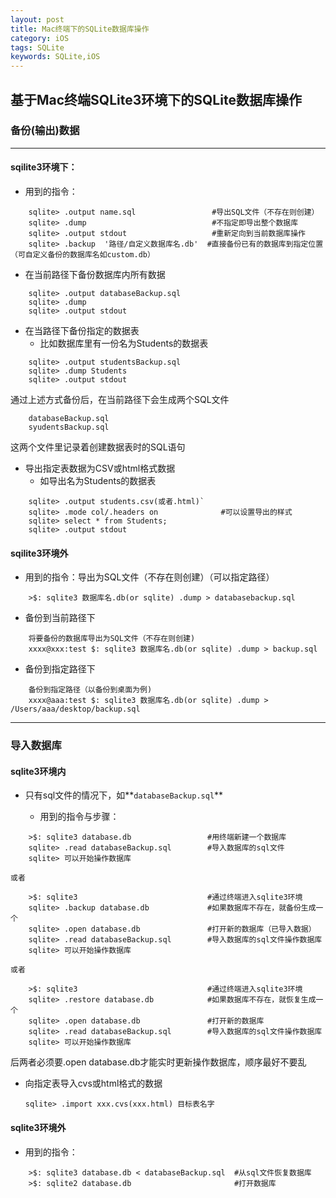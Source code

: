 ```yaml
---
layout: post
title: Mac终端下的SQLite数据库操作
category: iOS
tags: SQLite
keywords: SQLite,iOS
---
```


## 基于Mac终端SQLite3环境下的SQLite数据库操作

### 备份(输出)数据 
---
#### sqilite3环境下：

- 用到的指令：

```
    sqlite> .output name.sql                 #导出SQL文件（不存在则创建）
    sqlite> .dump                            #不指定即导出整个数据库 
    sqlite> .output stdout                   #重新定向到当前数据库操作
    sqlite> .backup  '路径/自定义数据库名.db'  #直接备份已有的数据库到指定位置（可自定义备份的数据库名如custom.db）
```
    
- 在当前路径下备份数据库内所有数据
     
```
    sqlite> .output databaseBackup.sql
    sqlite> .dump    
    sqlite> .output stdout
```     


* 在当路径下备份指定的数据表
    * 比如数据库里有一份名为Students的数据表
    
```
    sqlite> .output studentsBackup.sql
    sqlite> .dump Students
    sqlite> .output stdout
```
    
通过上述方式备份后，在当前路径下会生成两个SQL文件
    
```
    databaseBackup.sql
    syudentsBackup.sql
```            
这两个文件里记录着创建数据表时的SQL语句 
    
* 导出指定表数据为CSV或html格式数据
    * 如导出名为Students的数据表
        
```
    sqlite> .output students.csv(或者.html)`
    sqlite> .mode col/.headers on              #可以设置导出的样式
    sqlite> select * from Students;     
    sqlite> .output stdout
```            
    
#### sqilite3环境外

* 用到的指令：导出为SQL文件（不存在则创建）（可以指定路径）

~~~
    >$: sqlite3 数据库名.db(or sqlite) .dump > databasebackup.sql
~~~

* 备份到当前路径下
    
```
    将要备份的数据库导出为SQL文件（不存在则创建)
    xxxx@xxx:test $: sqlite3 数据库名.db(or sqlite) .dump > backup.sql
```

* 备份到指定路径下

```    
    备份到指定路径（以备份到桌面为例)
    xxxx@aaa:test $: sqlite3 数据库名.db(or sqlite) .dump > /Users/aaa/desktop/backup.sql
```
---
### 导入数据库

#### sqlite3环境内
   
* 只有sql文件的情况下，如**`databaseBackup.sql`**
    
    * 用到的指令与步骤：
    
```
    >$: sqlite3 database.db                 #用终端新建一个数据库
    sqlite> .read databaseBackup.sql        #导入数据库的sql文件
    sqlite> 可以开始操作数据库 
```   
`或者`

```
    >$: sqlite3                             #通过终端进入sqlite3环境
    sqlite> .backup database.db             #如果数据库不存在，就备份生成一个
    sqlite> .open database.db               #打开新的数据库（已导入数据）
    sqlite> .read databaseBackup.sql        #导入数据库的sql文件操作数据库
    sqlite> 可以开始操作数据库
```
   
`或者`

```
    >$: sqlite3                             #通过终端进入sqlite3环境
    sqlite> .restore database.db            #如果数据库不存在，就恢复生成一个
    sqlite> .open database.db               #打开新的数据库
    sqlite> .read databaseBackup.sql        #导入数据库的sql文件操作数据库
    sqlite> 可以开始操作数据库
```
后两者必须要.open database.db才能实时更新操作数据库，顺序最好不要乱



- 向指定表导入cvs或html格式的数据
    
    `sqlite> .import xxx.cvs(xxx.html) 目标表名字`
    

#### sqlite3环境外

* 用到的指令：

```
    >$: sqlite3 database.db < databaseBackup.sql  #从sql文件恢复数据库
    >$: sqlite2 database.db                       #打开数据库
```




